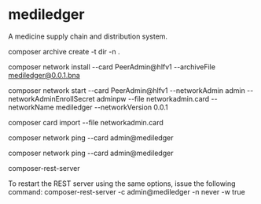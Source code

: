 # mediledger

A medicine supply chain and distribution system.


composer archive create -t dir -n .


composer network install --card PeerAdmin@hlfv1 --archiveFile mediledger@0.0.1.bna

composer network start --card PeerAdmin@hlfv1 --networkAdmin admin --networkAdminEnrollSecret adminpw  --file networkadmin.card --networkName mediledger --networkVersion 0.0.1

composer card import --file networkadmin.card

composer network ping --card admin@mediledger

composer network ping --card admin@mediledger



composer-rest-server




To restart the REST server using the same options, issue the following command:
composer-rest-server -c admin@mediledger -n never -w true
